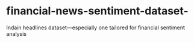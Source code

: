 # financial-news-sentiment-dataset-
Indain headlines dataset—especially one tailored for financial sentiment analysis
